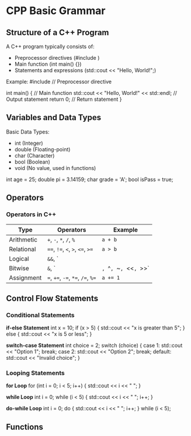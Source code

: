 # CPP Basic Grammar 

## Structure of a C++ Program

A C++ program typically consists of:
- Preprocessor directives (#include <iostream>)
- Main function (int main() {})
- Statements and expressions (std::cout << "Hello, World!";)

Example:
#include <iostream>  // Preprocessor directive

int main() {  // Main function
    std::cout << "Hello, World!" << std::endl;  // Output statement
    return 0;  // Return statement
}

## Variables and Data Types

Basic Data Types:
- int (Integer)
- double (Floating-point)
- char (Character)
- bool (Boolean)
- void (No value, used in functions)

int age = 25;
double pi = 3.14159;
char grade = 'A';
bool isPass = true;

## Operators
### Operators in C++

| **Type**       | **Operators**                  | **Example** |
|---------------|--------------------------------|-------------|
| Arithmetic   | `+`, `-`, `*`, `/`, `%`        | `a + b`     |
| Relational   | `==`, `!=`, `<`, `>`, `<=`, `>=` | `a > b`     |
| Logical      | `&&`, `||`, `!`                | `a && b`    |
| Bitwise      | `&`, `|`, `^`, `~`, `<<`, `>>`  | `a & b`     |
| Assignment   | `=`, `+=`, `-=`, `*=`, `/=`, `%=` | `a += 1`   |

## Control Flow Statements
### Conditional Statements
**if-else Statement**
int x = 10;
if (x > 5) {
    std::cout << "x is greater than 5";
} else {
    std::cout << "x is 5 or less";
}

**switch-case Statement**
int choice = 2;
switch (choice) {
    case 1: std::cout << "Option 1"; break;
    case 2: std::cout << "Option 2"; break;
    default: std::cout << "Invalid choice";
}

### Looping Statements
**for Loop**
for (int i = 0; i < 5; i++) {
    std::cout << i << " ";
}

**while Loop**
int i = 0;
while (i < 5) {
    std::cout << i << " ";
    i++;
}

**do-while Loop**
int i = 0;
do {
    std::cout << i << " ";
    i++;
} while (i < 5);

## Functions













